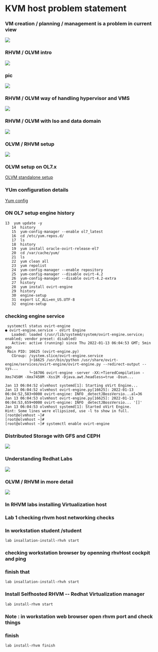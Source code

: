 # KVM host problem statement 

### VM creation / planning / management is a problem in current view 

<img src="vmprob.png">

### RHVM / OLVM intro 

<img src="olvm.png">

###  pic 

<img src="dc.png">

### RHVM / OLVM way of handling hypervisor and VMS 

<img src="final.png">

### RHVM / OLVM with Iso and data domain 

<img src="isod.png">

### OLVM / RHVM setup 

<img src="olvmsetup.png">

### OLVM setup on OL7.x

[OLVM standalone setup](https://docs.oracle.com/en/virtualization/oracle-linux-virtualization-manager/getstart/manager-install.html)

### YUm configuration details 

[Yum config](https://yum.oracle.com/getting-started.html)

### ON OL7 setup engine history 

```
13  yum update -y
   14  history 
   15  yum-config-manager --enable ol7_latest
   16  cd /etc/yum.repos.d/
   17  ls
   18  history 
   19  yum install oracle-ovirt-release-el7
   20  cd /var/cache/yum/
   21  ls
   22  yum clean all
   23  yum repolist
   24  yum-config-manager --enable repository
   25  yum-config-manager --disable ovirt-4.2
   26  yum-config-manager --disable ovirt-4.2-extra
   27  history 
   28  yum install ovirt-engine
   29  history 
   30  engine-setup 
   31  export LC_ALL=en_US.UTF-8
   32  engine-setup 

```

### checking engine service 

```
 systemctl status ovirt-engine
● ovirt-engine.service - oVirt Engine
   Loaded: loaded (/usr/lib/systemd/system/ovirt-engine.service; enabled; vendor preset: disabled)
   Active: active (running) since Thu 2022-01-13 06:04:53 GMT; 5min ago
 Main PID: 16625 (ovirt-engine.py)
   CGroup: /system.slice/ovirt-engine.service
           ├─16625 /usr/bin/python /usr/share/ovirt-engine/services/ovirt-engine/ovirt-engine.py --redirect-output --sys...
           └─16706 ovirt-engine -server -XX:+TieredCompilation -Xms7450M -Xmx7450M -Xss1M -Djava.awt.headless=true -Dsun...

Jan 13 06:04:52 olvmhost systemd[1]: Starting oVirt Engine...
Jan 13 06:04:52 olvmhost ovirt-engine.py[16625]: 2022-01-13 06:04:52,583+0000 ovirt-engine: INFO _detectJBossVersio...al=36
Jan 13 06:04:53 olvmhost ovirt-engine.py[16625]: 2022-01-13 06:04:53,659+0000 ovirt-engine: INFO _detectJBossVersio... '[]'
Jan 13 06:04:53 olvmhost systemd[1]: Started oVirt Engine.
Hint: Some lines were ellipsized, use -l to show in full.
[root@olvmhost ~]# 
[root@olvmhost ~]# 
[root@olvmhost ~]# systemctl enable ovirt-engine

```

### Distributed Storage with GFS and CEPH 

<img src="gfs.png">

### Understanding Redhat Labs 

<img src="rhlabs.png">

### OLVM / RHVM in more detail 

<img src="olvm.png">


### In RHVM labs installing Virtualization host 

### Lab 1 checking rhvm host networking checks 

### In workstation student /student 

```
lab insallation-install-rhvh start 
```

### checking workstation browser by openning rhvHost cockpit and ping 

### finish that 

```
lab insallation-install-rhvh start

```

### Install Selfhosted RHVM -- Redhat Virtualization manager 

```
lab install-rhvm start

```

### Note : in workstation web browser open rhvm port and check things 

### finish 

```
lab install-rhvm finish 
```
